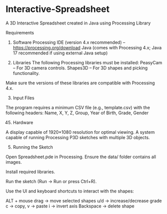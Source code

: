 # Interactive-Spreadsheet
A 3D Interactive Spreadsheet created in Java using Processing Library

Requirements
1. Software
Processing IDE (version 4.x recommended) – https://processing.org/download
Java (comes with Processing 4.x; Java 17 recommended if using external Java setup)

2. Libraries
The following Processing libraries must be installed:
PeasyCam – For 3D camera controls.
Shapes3D – For 3D shapes and picking functionality.

Make sure the versions of these libraries are compatible with Processing 4.x.

3. Input Files

The program requires a minimum CSV file (e.g., template.csv) with the following headers:
Name, X, Y, Z, Group, Year of Birth, Grade, Gender

45. Hardware

A display capable of 1920×1080 resolution for optimal viewing.
A system capable of running Processing P3D sketches with multiple 3D objects.

5. Running the Sketch

Open Spreadsheet.pde in Processing.
Ensure the data/ folder contains all images.

Install required libraries.

Run the sketch (Run → Run or press Ctrl+R).

Use the UI and keyboard shortcuts to interact with the shapes:

ALT + mouse drag → move selected shapes
u/d → increase/decrease grade
c → copy, v → paste
i → invert axis
Backspace → delete shape
